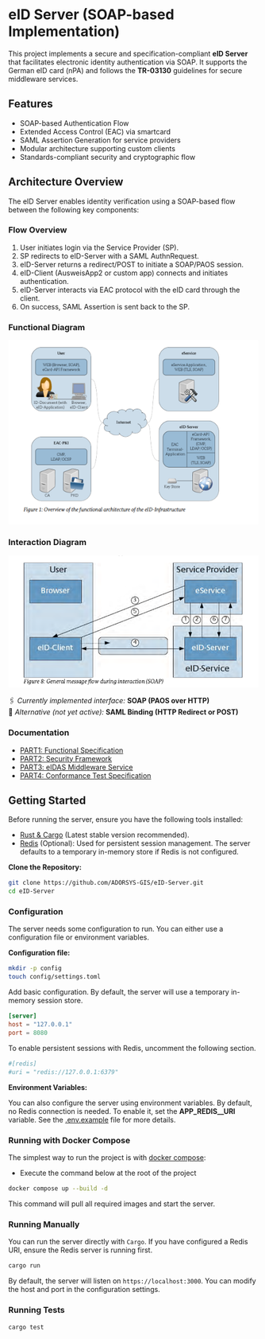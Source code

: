 # eID Server (SOAP-based Implementation)

This project implements a secure and specification-compliant **eID Server** that facilitates electronic identity authentication via SOAP. It supports the German eID card (nPA) and follows the **TR-03130** guidelines for secure middleware services.

## Features

- SOAP-based Authentication Flow
- Extended Access Control (EAC) via smartcard
- SAML Assertion Generation for service providers
- Modular architecture supporting custom clients
- Standards-compliant security and cryptographic flow

## Architecture Overview

The eID Server enables identity verification using a SOAP-based flow between the following key components:

### Flow Overview

1. User initiates login via the Service Provider (SP).
2. SP redirects to eID-Server with a SAML AuthnRequest.
3. eID-Server returns a redirect/POST to initiate a SOAP/PAOS session.
4. eID-Client (AusweisApp2 or custom app) connects and initiates authentication.
5. eID-Server interacts via EAC protocol with the eID card through the client.
6. On success, SAML Assertion is sent back to the SP.

### Functional Diagram

![functional](/assets/functional.png)

### Interaction Diagram

![interaction](/assets/interaction.png)

🖇️ _Currently implemented interface:_ **SOAP (PAOS over HTTP)**  
🧩 _Alternative (not yet active):_ **SAML Binding (HTTP Redirect or POST)**

### Documentation

- [PART1: Functional Specification](https://www.bsi.bund.de/SharedDocs/Downloads/DE/BSI/Publikationen/TechnischeRichtlinien/TR03130/TR-03130_TR-eID-Server_Part1.pdf?__blob=publicationFile&v=3)
- [PART2: Security Framework](https://www.bsi.bund.de/SharedDocs/Downloads/DE/BSI/Publikationen/TechnischeRichtlinien/TR03130/TR-03130_TR-eID-Server_Part2.pdf?__blob=publicationFile&v=1)
- [PART3: eIDAS Middleware Service](https://www.bsi.bund.de/SharedDocs/Downloads/DE/BSI/Publikationen/TechnischeRichtlinien/TR03130/TR-03130_TR-eID-Server_Part3.pdf?__blob=publicationFile&v=3)
- [PART4: Conformance Test Specification](https://www.bsi.bund.de/SharedDocs/Downloads/DE/BSI/Publikationen/TechnischeRichtlinien/TR03130/TR-03130_TR-eID-Server_Part4.pdf?__blob=publicationFile&v=3)

## Getting Started

Before running the server, ensure you have the following tools installed:

- [Rust & Cargo](https://www.rust-lang.org/tools/install) (Latest stable version recommended).
- [Redis](https://redis.io/download) (Optional): Used for persistent session management. The server defaults to a temporary in-memory store if Redis is not configured.

**Clone the Repository:**

```bash
git clone https://github.com/ADORSYS-GIS/eID-Server.git
cd eID-Server
```

### Configuration

The server needs some configuration to run. You can either use a configuration file or environment variables.

**Configuration file:**

```bash
mkdir -p config
touch config/settings.toml
```

Add basic configuration. By default, the server will use a temporary in-memory session store.

```toml
[server]
host = "127.0.0.1"
port = 8080
```

To enable persistent sessions with Redis, uncomment the following section.

```toml
#[redis]
#uri = "redis://127.0.0.1:6379"
```

**Environment Variables:**

You can also configure the server using environment variables. By default, no Redis connection is needed. To enable it, set the **APP_REDIS\_\_URI** variable. See the [.env.example](.env.example) file for more details.

### Running with Docker Compose

The simplest way to run the project is with [docker compose](https://docs.docker.com/compose/):

- Execute the command below at the root of the project

```sh
docker compose up --build -d
```

This command will pull all required images and start the server.

### Running Manually

You can run the server directly with `Cargo`. If you have configured a Redis URI, ensure the Redis server is running first.

```bash
cargo run
```

By default, the server will listen on `https://localhost:3000`. You can modify the host and port in the configuration settings.

### Running Tests

```bash
cargo test
```
